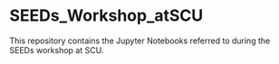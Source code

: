 # SEEDs_Workshop_atSCU
This repository contains the Jupyter Notebooks referred to during the SEEDs workshop at SCU.
